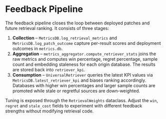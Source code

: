 # Feedback Pipeline

The feedback pipeline closes the loop between deployed patches and future
retrieval ranking. It consists of three stages:

1. **Collection** – `MetricsDB.log_retrieval_metrics` and
   `MetricsDB.log_patch_outcome` capture per-result scores and deployment
   outcomes in `metrics.db`.
2. **Aggregation** – `metrics_aggregator.compute_retriever_stats` joins the raw
   metrics and computes win percentage, regret percentage, sample count and
   embedding staleness for each origin database. The results are stored back
   into `retriever_kpi`.
3. **Consumption** – `UniversalRetriever` queries the latest KPI values via
   `MetricsDB.latest_retriever_kpi` and biases ranking accordingly. Databases
   with higher win percentages and larger sample counts are promoted while
   stale or regretful sources are down-weighted.

Tuning is exposed through the `RetrievalWeights` dataclass. Adjust the
`win`, `regret` and `stale_cost` fields to experiment with different feedback
strengths without modifying retrieval code.
